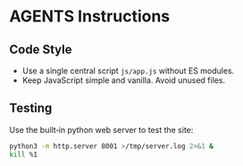 # AGENTS Instructions

## Code Style
- Use a single central script `js/app.js` without ES modules.
- Keep JavaScript simple and vanilla. Avoid unused files.

## Testing
Use the built‑in python web server to test the site:

```bash
python3 -m http.server 8001 >/tmp/server.log 2>&1 &
kill %1
```
